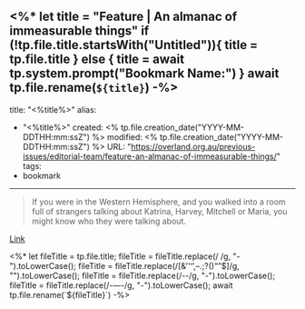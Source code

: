 <%*
let title = "Feature | An almanac of immeasurable things"
if (!tp.file.title.startsWith("Untitled")){
	title = tp.file.title
} else {
	title = await tp.system.prompt("Bookmark Name:")
}
await tp.file.rename(`${title}`)
-%>
---
title: "<%title%>"
alias:
- "<%title%>"
created: <% tp.file.creation_date("YYYY-MM-DDTHH:mm:ssZ") %>
modified: <% tp.file.creation_date("YYYY-MM-DDTHH:mm:ssZ") %>
URL:  "https://overland.org.au/previous-issues/editorial-team/feature-an-almanac-of-immeasurable-things/"
tags:
- bookmark
---

> If you were in the Western Hemisphere, and you walked into a room full of strangers talking about Katrina, Harvey, Mitchell or Maria, you might know who they were talking about.

[Link](https://overland.org.au/previous-issues/editorial-team/feature-an-almanac-of-immeasurable-things/)

<%*
let fileTitle = tp.file.title;
fileTitle = fileTitle.replace(/ /g, "-").toLowerCase();
fileTitle = fileTitle.replace(/[&'’‘’,–.;?()“”$]/g, "").toLowerCase();
fileTitle = fileTitle.replace(/--/g, "-").toLowerCase();
fileTitle = fileTitle.replace(/-—-/g, "-").toLowerCase();
await tp.file.rename(`${fileTitle}`)
-%>